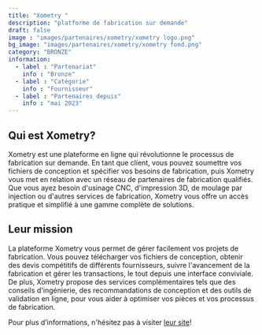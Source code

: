 ```yaml
---
title: "Xometry "
description: "platforme de fabrication sur demande"
draft: false
image : "images/partenaires/xometry/xometry logo.png"
bg_image: "images/partenaires/xometry/xometry fond.png"
category: "BRONZE"
information:
  - label : "Partenariat"
    info : "Bronze"
  - label : "Catégorie"
    info : "Fournisseur"
  - label : "Partenaires depuis"
    info : "mai 2023"
---
```


## Qui est Xometry? 
  
Xometry est une plateforme en ligne qui révolutionne le processus de fabrication sur demande. En tant que client, vous pouvez soumettre vos fichiers de conception et spécifier vos besoins de fabrication, puis Xometry vous met en relation avec un réseau de partenaires de fabrication qualifiés. Que vous ayez besoin d'usinage CNC, d'impression 3D, de moulage par injection ou d'autres services de fabrication, Xometry vous offre un accès pratique et simplifié à une gamme complète de solutions. 

## Leur mission 

La plateforme Xometry vous permet de gérer facilement vos projets de fabrication. Vous pouvez télécharger vos fichiers de conception, obtenir des devis compétitifs de différents fournisseurs, suivre l'avancement de la fabrication et gérer les transactions, le tout depuis une interface conviviale. De plus, Xometry propose des services complémentaires tels que des conseils d'ingénierie, des recommandations de conception et des outils de validation en ligne, pour vous aider à optimiser vos pièces et vos processus de fabrication. 
 
Pour plus d’informations, n'hésitez pas à visiter [leur site](https://xometry.eu/en/)! 